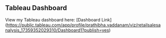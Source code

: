 ## Tableau Dashboard
View my Tableau dashboard here: [Dashboard Link] (https://public.tableau.com/app/profile/prathibha.vaddanam/viz/retailsalesanalysis_17359352029310/Dashboard1?publish=yes)
